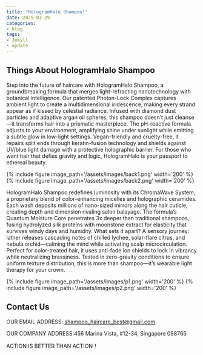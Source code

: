 ```yaml
---
title: "HologramHalo Shampoo!"
date: 2025-03-29
categories:
- blog
tags:
- Jekyll
- update
---
```


## Things About HologramHalo Shampoo

Step into the future of haircare with HologramHalo Shampoo, a groundbreaking formula that merges light-refracting nanotechnology with botanical intelligence. Our patented Photon-Lock Complex captures ambient light to create a multidimensional iridescence, making every strand appear as if kissed by celestial radiance. Infused with diamond dust particles and adaptive argan oil spheres, this shampoo doesn’t just cleanse—it transforms hair into a prismatic masterpiece. The pH-reactive formula adjusts to your environment, amplifying shine under sunlight while emitting a subtle glow in low-light settings. Vegan-friendly and cruelty-free, it repairs split ends through keratin-fusion technology and shields against UV/blue light damage with a protective holographic barrier. For those who want hair that defies gravity and logic, HologramHalo is your passport to ethereal beauty.

{% include figure image_path='/assets/images/back1.png' width='200' %}
{% include figure image_path='/assets/images/back2.png' width='200' %}

HologramHalo Shampoo redefines luminosity with its ChromaWave System, a proprietary blend of color-enhancing micelles and holographic ceramides. Each wash deposits millions of nano-sized mirrors along the hair cuticle, creating depth and dimension rivaling salon balayage. The formula’s Quantum Moisture Core penetrates 3x deeper than traditional shampoos, fusing hydrolyzed silk proteins with moonstone extract for elasticity that survives windy days and humidity. What sets it apart? A sensory journey: lather releases cascading notes of chilled lychee, solar-flare citrus, and nebula orchid—calming the mind while activating scalp microcirculation. Perfect for color-treated hair, it uses anti-fade ion shields to lock in vibrancy while neutralizing brassiness. Tested in zero-gravity conditions to ensure uniform texture distribution, this is more than shampoo—it’s wearable light therapy for your crown.

{% include figure image_path='/assets/images/p1.png' width='200' %}
{% include figure image_path='/assets/images/p2.png' width='200' %}


## Contact Us

OUR EMAIL ADDRESS: shampoo_haircare_best@gmail.com

OUR COMPANY ADDRESS:456 Marina Vista, #12-34, Singapore 098765

ACTION IS BETTER THAN ACTION！
